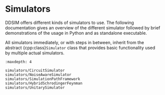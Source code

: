 # Simulators

DDSIM offers different kinds of simulators to use. The following documentation gives an overview of the different simulator
followed by brief demonstrations of the usage in Python and as standalone executable.

All simulators immediately, or with steps in between, inherit from the abstract {cpp:class}`Simulator` class that provides
basic functionality used by multiple actual simulators.

```{toctree}
:maxdepth: 4

simulators/CircuitSimulator
simulators/NoiseAwareSimulator
simulators/SimulationPathFramework
simulators/HybridSchrodingerFeynman
simulators/UnitarySimulator
```
